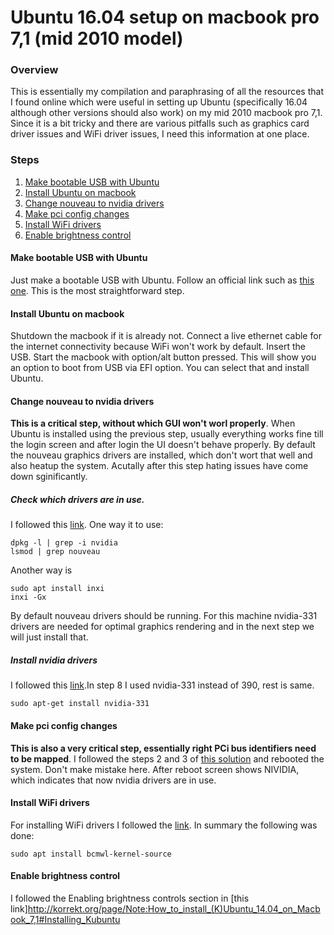 # Ubuntu 16.04 setup on macbook pro 7,1 (mid 2010 model)

### Overview

This is essentially my compilation and paraphrasing of all the resources that I found online which were useful in setting up Ubuntu (specifically 16.04 although other versions should also work) on my mid 2010 macbook pro 7,1. Since it is a bit tricky and there are various pitfalls such as graphics card driver issues and WiFi driver issues, I need this information at one place.

### Steps

1. [Make bootable USB with Ubuntu](#make-bootable-usb-with-ubuntu)
2. [Install Ubuntu on macbook](#Install-Ubuntu-on-macbook)
3. [Change nouveau to nvidia drivers](#Change-nouveau-to-nvidia-drivers)
4. [Make pci config changes](#Make-pci-config-changes)
5. [Install WiFi drivers](#Install-WiFi-drivers)
6. [Enable brightness control](#Enable-brightness-control)


#### Make bootable USB with Ubuntu
Just make a bootable USB with Ubuntu. Follow an official link such as [this one](https://tutorials.ubuntu.com/tutorial/tutorial-create-a-usb-stick-on-macos#0). This is the most straightforward step.

#### Install Ubuntu on macbook
Shutdown the macbook if it is already not. Connect a live ethernet cable for the internet connectivity because WiFi won't work by default. Insert the USB. Start the macbook with option/alt button pressed. This will show you an option to boot from USB via EFI option. You can select that and install Ubuntu.

#### Change nouveau to nvidia drivers
**This is a critical step, without which GUI won't worl properly**. When Ubuntu is installed using the previous step, usually everything works fine till the login screen and after login the UI doesn't  behave properly. By default the nouveau graphics drivers are installed, which don't wort that well and also heatup the system. Acutally after this step hating issues have come down sginificantly.  

##### Check which drivers are in use. 
I followed this [link](https://askubuntu.com/questions/271613/am-i-using-the-nouveau-driver-or-the-proprietary-nvidia-driver). One way it to use:
```
dpkg -l | grep -i nvidia
lsmod | grep nouveau

```
Another way is
```
sudo apt install inxi
inxi -Gx
```

By default nouveau drivers should be running. For this machine nvidia-331 drivers are needed for optimal graphics rendering and in the next step we will just install that.

##### Install nvidia drivers
I followed this [link](https://tech.amikelive.com/node-731/how-to-properly-install-nvidia-graphics-driver-on-ubuntu-16-04/).In step 8 I used nvidia-331 instead of 390, rest is same.
```
sudo apt-get install nvidia-331
```

#### Make pci config changes
**This is also a very critical step, essentially right PCi bus identifiers need to be mapped**. I followed the steps 2 and 3 of [this solution](https://askubuntu.com/questions/264247/proprietary-nvidia-drivers-with-efi-on-mac-to-prevent-overheating/613573#613573) and rebooted the system. Don't make mistake here. After reboot screen shows NIVIDIA, which indicates that now nvidia drivers are in use.

#### Install WiFi drivers
For installing WiFi drivers I followed the [link](https://askubuntu.com/a/60395). In summary the following was done:
```
sudo apt install bcmwl-kernel-source
```

#### Enable brightness control
I followed the Enabling brightness controls section in [this link]<http://korrekt.org/page/Note:How_to_install_(K)Ubuntu_14.04_on_Macbook_7,1#Installing_Kubuntu>
